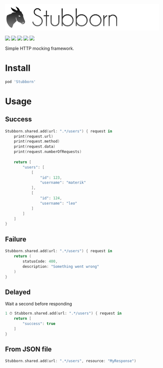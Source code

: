 ![](logo.png)

[![](https://img.shields.io/badge/contact-@thematerik-blue.svg?style=flat-square)](http://twitter.com/thematerik)
[![](https://img.shields.io/cocoapods/v/Stubborn.svg?style=flat-square)](https://cocoapods.org/pods/Stubborn)
[![](https://img.shields.io/travis/materik/stubborn.svg?style=flat-square)](https://travis-ci.org/materik/stubborn)
![](https://img.shields.io/cocoapods/p/Stubborn.svg?style=flat-square)
![](https://img.shields.io/cocoapods/l/Stubborn.svg?style=flat-square)

Simple HTTP mocking framework.

# Install

```bash
pod 'Stubborn'
```

# Usage

## Success

```swift
Stubborn.shared.add(url: ".*/users") { request in
    print(request.url)
    print(request.method)
    print(request.data)
    print(request.numberOfRequests)

    return [
        "users": [
            [
                "id": 123,
                "username": "materik"
            ],
            [
                "id": 124,
                "username": "leo"
            ]
        ]
    ]
}
```

## Failure

```swift
Stubborn.shared.add(url: ".*/users") { request in
    return (
        statusCode: 400,
        description: "Something went wrong"
    )
}
```

## Delayed

Wait a second before responding

```swift
1 ⏱ Stubborn.shared.add(url: ".*/users") { request in
    return [
        "success": true
    ]
}
```

## From JSON file

```swift
Stubborn.shared.add(url: ".*/users", resource: "MyResponse")
```

